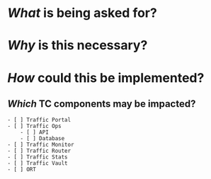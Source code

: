 # *What* is being asked for?
<!-- directions --->

# *Why* is this necessary?
<!-- directions --->

# *How* could this be implemented?
<!-- directions --->

## *Which* TC components may be impacted?

	- [ ] Traffic Portal
 	- [ ] Traffic Ops
		- [ ] API
		- [ ] Database
	- [ ] Traffic Monitor
	- [ ] Traffic Router
	- [ ] Traffic Stats
	- [ ] Traffic Vault
	- [ ] ORT



